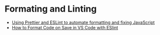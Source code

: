 # Formating and Linting

- [Using Prettier and ESLint to automate formatting and fixing JavaScript](https://blog.logrocket.com/using-prettier-eslint-automate-formatting-fixing-javascript/)
- [How to Format Code on Save in VS Code with ESlint](https://www.aleksandrhovhannisyan.com/blog/format-code-on-save-vs-code-eslint/)
